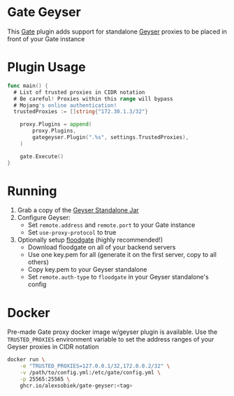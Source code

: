 # Gate Geyser
This [Gate](https://gate.minekube.com/) plugin adds support for standalone [Geyser](https://geysermc.org/) proxies to be placed in front of your Gate instance

# Plugin Usage

```go
func main() {
  # List of trusted proxies in CIDR notation
  # Be careful! Proxies within this range will bypass
  # Mojang's online authentication!
  trustedProxies := []string{"172.30.1.3/32"}

	proxy.Plugins = append(
		proxy.Plugins,
		gategeyser.Plugin(".%s", settings.TrustedProxies),
	)

	gate.Execute()
}
```

# Running
1. Grab a copy of the [Geyser Standalone Jar](https://geysermc.org/download/)
2. Configure Geyser:
   - Set `remote.address` and `remote.port` to your Gate instance
   - Set `use-proxy-protocol` to true
3. Optionally setup [floodgate](https://geysermc.org/download/?project=floodgate) (highly recommended!)
   - Download floodgate on all of your backend servers
   - Use one key.pem for all (generate it on the first server, copy to all others)
   - Copy key.pem to your Geyser standalone
   - Set `remote.auth-type` to `floodgate` in your Geyser standalone's config

# Docker
Pre-made Gate proxy docker image w/geyser plugin is available. Use the `TRUSTED_PROXIES` environment variable to set
the address ranges of your Geyser proxies in CIDR notation

```sh
docker run \
	-e "TRUSTED_PROXIES=127.0.0.1/32,172.0.0.2/32" \
	-v /path/to/config.yml:/etc/gate/config.yml \
	-p 25565:25565 \
	ghcr.io/alexsobiek/gate-geyser:<tag>
```
